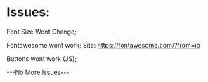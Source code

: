 # Issues:

Font Size Wont Change;

Fontawesome wont work; Site: https://fontawesome.com/?from=io

Buttons wont work (JS);

---No More Issues---
